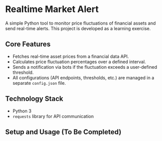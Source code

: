 # Realtime Market Alert

A simple Python tool to monitor price fluctuations of financial assets and send real-time alerts. This project is developed as a learning exercise.

## Core Features

- Fetches real-time asset prices from a financial data API.
- Calculates price fluctuation percentages over a defined interval.
- Sends a notification via bots if the fluctuation exceeds a user-defined threshold.
- All configurations (API endpoints, thresholds, etc.) are managed in a separate `config.json` file.

## Technology Stack

- Python 3
- `requests` library for API communication

## Setup and Usage (To Be Completed)
